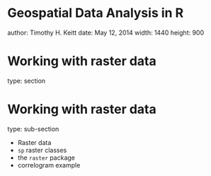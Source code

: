 


Geospatial Data Analysis in R
========================================================
author: Timothy H. Keitt
date: May 12, 2014
width: 1440
height: 900

Working with raster data
========================================================
type: section

Working with raster data
========================================================
type: sub-section
- Raster data
- `sp` raster classes
- the `raster` package
- correlogram example
